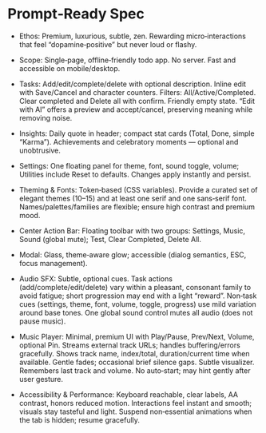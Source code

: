 # Prompt‑Ready Spec

- Ethos: Premium, luxurious, subtle, zen. Rewarding micro‑interactions that feel “dopamine‑positive” but never loud or flashy.
- Scope: Single‑page, offline‑friendly todo app. No server. Fast and accessible on mobile/desktop.

- Tasks: Add/edit/complete/delete with optional description. Inline edit with Save/Cancel and character counters. Filters: All/Active/Completed. Clear completed and Delete all with confirm. Friendly empty state. “Edit with AI” offers a preview and accept/cancel, preserving meaning while removing noise.
- Insights: Daily quote in header; compact stat cards (Total, Done, simple “Karma”). Achievements and celebratory moments — optional and unobtrusive.
- Settings: One floating panel for theme, font, sound toggle, volume; Utilities include Reset to defaults. Changes apply instantly and persist.
- Theming & Fonts: Token‑based (CSS variables). Provide a curated set of elegant themes (10–15) and at least one serif and one sans‑serif font. Names/palettes/families are flexible; ensure high contrast and premium mood.
- Center Action Bar: Floating toolbar with two groups: Settings, Music, Sound (global mute); Test, Clear Completed, Delete All.
- Modal: Glass, theme‑aware glow; accessible (dialog semantics, ESC, focus management).

- Audio SFX: Subtle, optional cues. Task actions (add/complete/edit/delete) vary within a pleasant, consonant family to avoid fatigue; short progression may end with a light “reward”. Non‑task cues (settings, theme, font, volume, toggle, progress) use mild variation around base tones. One global sound control mutes all audio (does not pause music).

- Music Player: Minimal, premium UI with Play/Pause, Prev/Next, Volume, optional Pin. Streams external track URLs; handles buffering/errors gracefully. Shows track name, index/total, duration/current time when available. Gentle fades; occasional brief silence gaps. Subtle visualizer. Remembers last track and volume. No auto‑start; may hint gently after user gesture.

- Accessibility & Performance: Keyboard reachable, clear labels, AA contrast, honors reduced motion. Interactions feel instant and smooth; visuals stay tasteful and light. Suspend non‑essential animations when the tab is hidden; resume gracefully.
